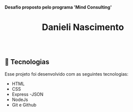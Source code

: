 **Desafio proposto pelo programa 'Mind Consulting'**

<h1 align="center"> Danieli Nascimento</h1>

<br>

<br>

## 🚀 Tecnologias

Esse projeto foi desenvolvido com as seguintes tecnologias:

- HTML 
- CSS
- Express
-JSON
- NodeJs
- Git e Github